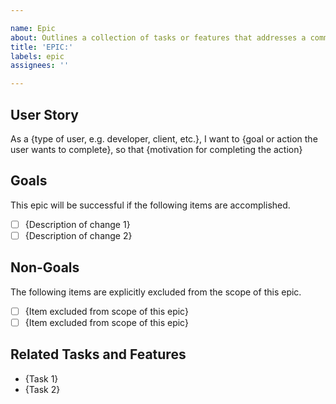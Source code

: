 ```yaml
---

name: Epic
about: Outlines a collection of tasks or features that addresses a common user need or project objective.
title: 'EPIC:'
labels: epic
assignees: ''

---
```


## User Story

As a {type of user, e.g. developer, client, etc.}, I want to {goal or action the user wants to complete}, so that {motivation for completing the action}

<!-- Example: As a developer I want to be able to have a CLI tool that will automatically set up the project dependencies, so that I don't have to follow lots of detailed setup instructions and potentially miss a step -->

## Goals

This epic will be successful if the following items are accomplished.

- [ ] {Description of change 1}
- [ ] {Description of change 2}

## Non-Goals

The following items are explicitly excluded from the scope of this epic.

- [ ] {Item excluded from scope of this epic}
- [ ] {Item excluded from scope of this epic}

## Related Tasks and Features

- {Task 1}
- {Task 2}
